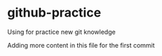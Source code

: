 # github-practice
Using for practice new git knowledge

Adding more content in this file for the first commit

